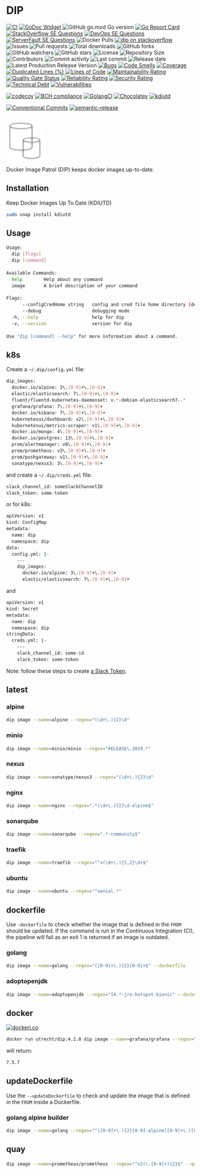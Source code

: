 # DIP

[![CI](https://github.com/030/dip/workflows/Go/badge.svg?event=push)](https://github.com/030/dip/actions?query=workflow%3AGo)
[![GoDoc Widget]][godoc]
![GitHub go.mod Go version](https://img.shields.io/github/go-mod/go-version/030/dip)
[![Go Report Card](https://goreportcard.com/badge/github.com/030/dip)](https://goreportcard.com/report/github.com/030/dip)
[![StackOverflow SE Questions](https://img.shields.io/stackexchange/stackoverflow/t/dip.svg?logo=stackoverflow)](https://stackoverflow.com/tags/dip)
[![DevOps SE Questions](https://img.shields.io/stackexchange/devops/t/dip.svg?logo=stackexchange)](https://devops.stackexchange.com/tags/dip)
[![ServerFault SE Questions](https://img.shields.io/stackexchange/serverfault/t/dip.svg?logo=serverfault)](https://serverfault.com/tags/dip)
![Docker Pulls](https://img.shields.io/docker/pulls/utrecht/dip.svg)
[![dip on stackoverflow](https://img.shields.io/badge/stackoverflow-community-orange.svg?longCache=true&logo=stackoverflow)](https://stackoverflow.com/tags/dip)
![Issues](https://img.shields.io/github/issues-raw/030/dip.svg)
![Pull requests](https://img.shields.io/github/issues-pr-raw/030/dip.svg)
![Total downloads](https://img.shields.io/github/downloads/030/dip/total.svg)
![GitHub forks](https://img.shields.io/github/forks/030/dip?label=fork&style=plastic)
![GitHub watchers](https://img.shields.io/github/watchers/030/dip?style=plastic)
![GitHub stars](https://img.shields.io/github/stars/030/dip?style=plastic)
![License](https://img.shields.io/github/license/030/dip.svg)
![Repository Size](https://img.shields.io/github/repo-size/030/dip.svg)
![Contributors](https://img.shields.io/github/contributors/030/dip.svg)
![Commit activity](https://img.shields.io/github/commit-activity/m/030/dip.svg)
![Last commit](https://img.shields.io/github/last-commit/030/dip.svg)
![Release date](https://img.shields.io/github/release-date/030/dip.svg)
![Latest Production Release Version](https://img.shields.io/github/release/030/dip.svg)
[![Bugs](https://sonarcloud.io/api/project_badges/measure?project=030_dip&metric=bugs)](https://sonarcloud.io/dashboard?id=030_dip)
[![Code Smells](https://sonarcloud.io/api/project_badges/measure?project=030_dip&metric=code_smells)](https://sonarcloud.io/dashboard?id=030_dip)
[![Coverage](https://sonarcloud.io/api/project_badges/measure?project=030_dip&metric=coverage)](https://sonarcloud.io/dashboard?id=030_dip)
[![Duplicated Lines (%)](https://sonarcloud.io/api/project_badges/measure?project=030_dip&metric=duplicated_lines_density)](https://sonarcloud.io/dashboard?id=030_dip)
[![Lines of Code](https://sonarcloud.io/api/project_badges/measure?project=030_dip&metric=ncloc)](https://sonarcloud.io/dashboard?id=030_dip)
[![Maintainability Rating](https://sonarcloud.io/api/project_badges/measure?project=030_dip&metric=sqale_rating)](https://sonarcloud.io/dashboard?id=030_dip)
[![Quality Gate Status](https://sonarcloud.io/api/project_badges/measure?project=030_dip&metric=alert_status)](https://sonarcloud.io/dashboard?id=030_dip)
[![Reliability Rating](https://sonarcloud.io/api/project_badges/measure?project=030_dip&metric=reliability_rating)](https://sonarcloud.io/dashboard?id=030_dip)
[![Security Rating](https://sonarcloud.io/api/project_badges/measure?project=030_dip&metric=security_rating)](https://sonarcloud.io/dashboard?id=030_dip)
[![Technical Debt](https://sonarcloud.io/api/project_badges/measure?project=030_dip&metric=sqale_index)](https://sonarcloud.io/dashboard?id=030_dip)
[![Vulnerabilities](https://sonarcloud.io/api/project_badges/measure?project=030_dip&metric=vulnerabilities)](https://sonarcloud.io/dashboard?id=030_dip)

<!-- [![CII Best Practices](https://bestpractices.coreinfrastructure.org/projects/2810/badge)]\
(https://bestpractices.coreinfrastructure.org/projects/2810)  -->

[![codecov](https://codecov.io/gh/030/dip/branch/main/graph/badge.svg)](https://codecov.io/gh/030/dip)
[![BCH compliance](https://bettercodehub.com/edge/badge/030/dip?branch=main)](https://bettercodehub.com/results/030/dip)
[![GolangCI](https://golangci.com/badges/github.com/golangci/golangci-web.svg)](https://golangci.com/r/github.com/030/dip)
[![Chocolatey](https://img.shields.io/chocolatey/dt/dip)](https://chocolatey.org/packages/dip)
[![kdiutd](https://snapcraft.io/kdiutd/badge.svg)](https://snapcraft.io/kdiutd)

<!-- [![codebeat badge](https://codebeat.co/badges/X)]\
(https://codebeat.co/projects/github-com-030-dip-main) -->

[![Conventional Commits](https://img.shields.io/badge/Conventional%20Commits-1.0.0-%23FE5196?logo=conventionalcommits&logoColor=white)](https://conventionalcommits.org)
[![semantic-release](https://img.shields.io/badge/%20%20%F0%9F%93%A6%F0%9F%9A%80-semantic--release-e10079.svg)](https://github.com/semantic-release/semantic-release)

[godoc]: https://godoc.org/github.com/030/dip
[godoc widget]: https://godoc.org/github.com/030/dip?status.svg

<a href="https://dip.releasesoftwaremoreoften.com">\
<img src="https://github.com/030/dip/raw/main/assets/logo/logo.png" width="100"></a>

Docker Image Patrol (DIP) keeps docker images up-to-date.

## Installation

Keep Docker Images Up To Date (KDIUTD)

```bash
sudo snap install kdiutd
```

## Usage

```bash
Usage:
  dip [flags]
  dip [command]

Available Commands:
  help        Help about any command
  image       A brief description of your command

Flags:
      --configCredHome string   config and cred file home directory (default is $HOME/.dip)
      --debug                   debugging mode
  -h, --help                    help for dip
  -v, --version                 version for dip

Use "dip [command] --help" for more information about a command.
```

## k8s

Create a `~/.dip/config.yml` file:

```bash
dip_images:
  docker.io/alpine: 3\.[0-9]+\.[0-9]+
  elastic/elasticsearch: 7\.[0-9]+\.[0-9]+
  fluent/fluentd-kubernetes-daemonset: v.*-debian-elasticsearch7-.*
  grafana/grafana: 7\.[0-9]+\.[0-9]+
  docker.io/kibana: 7\.[0-9]+\.[0-9]+
  kubernetesui/dashboard: v2\.[0-9]+\.[0-9]+
  kubernetesui/metrics-scraper: v1\.[0-9]+\.[0-9]+
  docker.io/mongo: 4\.[0-9]+\.[0-9]+
  docker.io/postgres: 13\.[0-9]+\.[0-9]+
  prom/alertmanager: v0\.[0-9]+\.[0-9]+
  prom/prometheus: v2\.[0-9]+\.[0-9]+
  prom/pushgateway: v1\.[0-9]+\.[0-9]+
  sonatype/nexus3: 3\.[0-9]+\.[0-9]+
```

and create a `~/.dip/creds.yml` file:

```bash
slack_channel_id: someSlackChannelID
slack_token: some-token
```

or for k8s:

```bash
apiVersion: v1
kind: ConfigMap
metadata:
  name: dip
  namespace: dip
data:
  config.yml: |-
    ---
    dip_images:
      docker.io/alpine: 3\.[0-9]+\.[0-9]+
      elastic/elasticsearch: 7\.[0-9]+\.[0-9]+
```

and

```bash
apiVersion: v1
kind: Secret
metadata:
  name: dip
  namespace: dip
stringData:
  creds.yml: |-
    ---
    slack_channel_id: some-id
    slack_token: some-token
```

Note: follow these steps to create
[a Slack Token](https://github.com/030/sasm#create-a-slack-token).

## latest

### alpine

```bash
dip image --name=alpine --regex="(\d+\.){2}\d"
```

### minio

```bash
dip image --name=minio/minio --regex="RELEASE\.2019.*"
```

### nexus

```bash
dip image --name=sonatype/nexus3 --regex="(\d+\.){2}\d"
```

### nginx

```bash
dip image --name=nginx --regex=".*(\d+\.){2}\d-alpine$"
```

### sonarqube

```bash
dip image --name=sonarqube --regex=".*-community$"
```

### traefik

```bash
dip image --name=traefik --regex="^v(\d+\.){1,2}\d+$"
```

### ubuntu

```bash
dip image --name=ubuntu --regex="^xenial.*"
```

## dockerfile

Use `-dockerfile` to check whether the image that is defined in the `FROM`
should be updated. If the command is run in the Continuous Integration (CI),
the pipeline will fail as an exit 1 is returned if an image is outdated.

### golang

```bash
dip image --name=golang --regex="([0-9]+\.){2}[0-9]+$" --dockerfile
```

### adoptopenjdk

```bash
dip image --name=adoptopenjdk --regex="14.*-jre-hotspot-bionic" --dockerfile
```

## docker

[![dockeri.co](https://dockeri.co/image/utrecht/dip)](https://hub.docker.com/r/utrecht/dip)

```bash
docker run utrecht/dip:4.2.0 dip image --name=grafana/grafana --regex=^7\.5\.7$
```

will return:

```bash
7.5.7
```

## updateDockerfile

Use the `--updateDockerfile` to check and update the image that is defined in
the `FROM` inside a Dockerfile.

### golang alpine builder

```bash
dip image --name=golang --regex="^([0-9]+\.){2}[0-9]-alpine([0-9]+\.)[0-9]{2}$" --updateDockerfile
```

## quay

```bash
dip image --name=prometheus/prometheus --regex="^v2(\.[0-9]+){2}$" --quayIo
```
